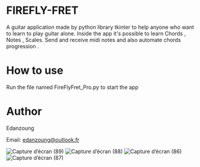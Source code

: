 # FIREFLY-FRET
A guitar application made by python library tkinter to help anyone who want to learn to play guitar alone. Inside the app it's possible to learn Chords , Notes , Scales. Send and receive midi notes and also automate chords progression .

# How to use
Run the file named FireFlyFret_Pro.py to start the app

# Author
Edanzoung 

Email: edanzoung@outlook.fr

![Capture d’écran (89)](https://user-images.githubusercontent.com/57450098/155390795-03d876f0-bbd8-4d70-bfcd-a237608f172c.png)
![Capture d’écran (88)](https://user-images.githubusercontent.com/57450098/155390821-b1cf4018-1165-462f-83f8-2381de49cf92.png)
![Capture d’écran (86)](https://user-images.githubusercontent.com/57450098/155390840-4b4e5aaa-a4df-485b-961c-fdde50c86e58.png)
![Capture d’écran (87)](https://user-images.githubusercontent.com/57450098/155390860-ade973aa-a629-4e3e-b70c-4f6f875aa558.png)
